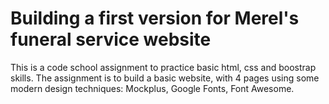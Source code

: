 # Building a first version for Merel's funeral service website 

This is a code school assignment to practice basic html, css and boostrap skills. The assignment is to build a basic website, with 4 pages using some modern design techniques: Mockplus, Google Fonts, Font Awesome. 
